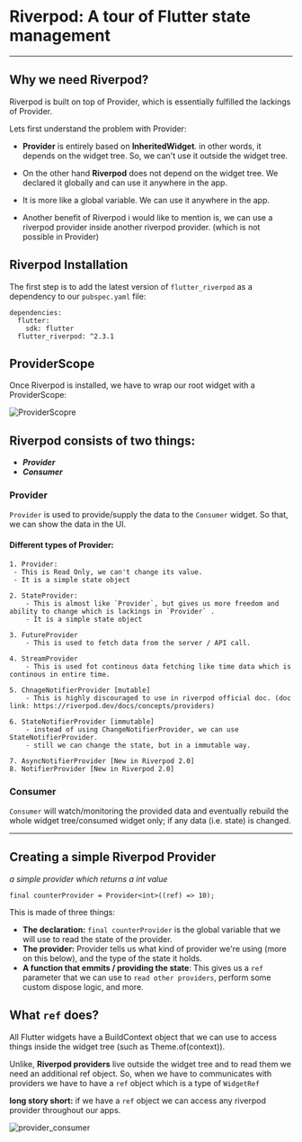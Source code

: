 # Riverpod: A tour of Flutter state management

---

## Why we need Riverpod?

Riverpod is built on top of Provider, which is essentially fulfilled the lackings of Provider.

Lets first understand the problem with Provider:

- **Provider** is entirely based on **InheritedWidget**. in other words, it depends on the widget tree. So, we can't use it outside the widget tree.
- On the other hand **Riverpod** does not depend on the widget tree. We declared it globally and can use it anywhere in the app.
- It is more like a global variable. We can use it anywhere in the app.

- Another benefit of Riverpod i would like to mention is, we can use a riverpod provider inside another riverpod provider. (which is not possible in Provider)

## Riverpod Installation

The first step is to add the latest version of `flutter_riverpod` as a dependency to our `pubspec.yaml` file:

```flutter
dependencies:
  flutter:
    sdk: flutter
  flutter_riverpod: ^2.3.1
```

## ProviderScope

Once Riverpod is installed, we have to wrap our root widget with a ProviderScope:

![ProviderScopre](https://user-images.githubusercontent.com/52696988/224392012-02f3132e-35d5-4ebf-88c9-2be1dbf64bd4.png)

## Riverpod consists of two things:

- **_Provider_**
- **_Consumer_**

### Provider

`Provider` is used to provide/supply the data to the `Consumer` widget. So that, we can show the data in the UI.

#### Different types of Provider:

    1. Provider:
     - This is Read Only, we can't change its value.
     - It is a simple state object

    2. StateProvider:
        - This is almost like `Provider`, but gives us more freedom and ability to change which is lackings in `Provider` .
        - It is a simple state object

    3. FutureProvider
        - This is used to fetch data from the server / API call.

    4. StreamProvider
        - This is used fot continous data fetching like time data which is continous in entire time.

    5. ChnageNotifierProvider [mutable]
        - This is highly discouraged to use in riverpod official doc. (doc link: https://riverpod.dev/docs/concepts/providers)

    6. StateNotifierProvider [immutable]
        - instead of using ChangeNotifierProvider, we can use StateNotifierProvider.
        - still we can change the state, but in a immutable way.

    7. AsyncNotifierProvider [New in Riverpod 2.0]
    8. NotifierProvider [New in Riverpod 2.0]

### Consumer

`Consumer` will watch/monitoring the provided data and eventually rebuild the whole widget tree/consumed widget only; if any data (i.e. state) is changed.

---

## Creating a simple Riverpod Provider

_a simple provider which returns a int value_

`final counterProvider = Provider<int>((ref) => 10);`

This is made of three things:

- **The declaration:** `final counterProvider` is the global variable that we will use to read the state of the provider.
- **The provider:** Provider<String> tells us what kind of provider we're using (more on this below), and the type of the state it holds.
- **A function that emmits / providing the state**: This gives us a `ref` parameter that we can use to `read other providers`, perform some custom dispose logic, and more.

## What `ref` does?

All Flutter widgets have a BuildContext object that we can use to access things inside the widget tree (such as Theme.of(context)).

Unlike, **Riverpod providers** live outside the widget tree and to read them we need an additional ref object. So, when we have to communicates with providers we have to have a `ref` object which is a type of `WidgetRef`

**long story short:** if we have a `ref` object we can access any riverpod provider throughout our apps.

![provider_consumer](https://user-images.githubusercontent.com/52696988/223823001-220f862f-4f9c-49f2-8812-69ad7146a07d.jpg)
